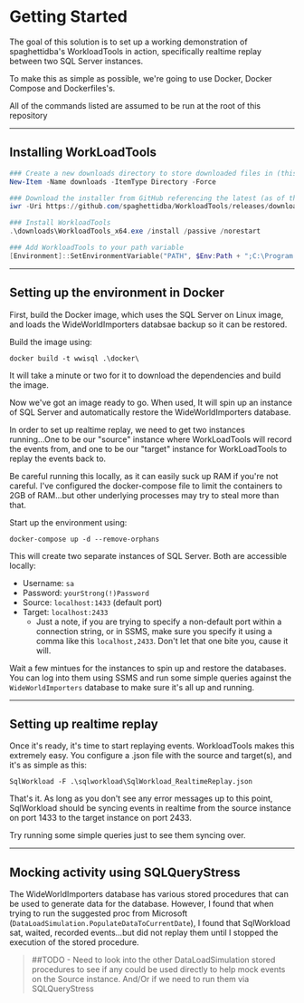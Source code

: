 # Getting Started

The goal of this solution is to set up a working demonstration of spaghettidba's WorkloadTools in action, specifically realtime replay between two SQL Server instances.

To make this as simple as possible, we're going to use Docker, Docker Compose and Dockerfiles's.

All of the commands listed are assumed to be run at the root of this repository

----

## Installing WorkLoadTools

```powershell
### Create a new downloads directory to store downloaded files in (this directory is already ignored in the repository)
New-Item -Name downloads -ItemType Directory -Force

### Download the installer from GitHub referencing the latest (as of this writing) release:
iwr -Uri https://github.com/spaghettidba/WorkloadTools/releases/download/v1.5.17/WorkloadTools_x64.exe -OutFile .\downloads\WorkloadTools_x64.exe

### Install WorkloadTools
.\downloads\WorkloadTools_x64.exe /install /passive /norestart

### Add WorkloadTools to your path variable
[Environment]::SetEnvironmentVariable("PATH", $Env:Path + ";C:\Program Files\WorkloadTools", [EnvironmentVariableTarget]::Machine)
```

----

## Setting up the environment in Docker

First, build the Docker image, which uses the SQL Server on Linux image, and loads the WideWorldImporters databsae backup so it can be restored.

Build the image using:

```plaintext
docker build -t wwisql .\docker\
```

It will take a minute or two for it to download the dependencies and build the image.

Now we've got an image ready to go. When used, It will spin up an instance of SQL Server and automatically restore the WideWorldImporters database.

In order to set up realtime replay, we need to get two instances running...One to be our "source" instance where WorkLoadTools will record the events from, and one to be our "target" instance for WorkLoadTools to replay the events back to.

Be careful running this locally, as it can easily suck up RAM if you're not careful. I've configured the docker-compose file to limit the containers to 2GB of RAM...but other underlying processes may try to steal more than that.

Start up the environment using:

```plaintext
docker-compose up -d --remove-orphans
```

This will create two separate instances of SQL Server. Both are accessible locally:

* Username: `sa`
* Password: `yourStrong(!)Password`
* Source: `localhost:1433` (default port)
* Target: `localhost:2433`
  * Just a note, if you are trying to specify a non-default port within a connection string, or in SSMS, make sure you specify it using a comma like this `localhost,2433`. Don't let that one bite you, cause it will.

Wait a few mintues for the instances to spin up and restore the databases. You can log into them using SSMS and run some simple queries against the `WideWorldImporters` database to make sure it's all up and running.

----

## Setting up realtime replay

Once it's ready, it's time to start replaying events. WorkloadTools makes this extremely easy. You configure a .json file with the source and target(s), and it's as simple as this:

```plaintext
SqlWorkload -F .\sqlworkload\SqlWorkload_RealtimeReplay.json
```

That's it. As long as you don't see any error messages up to this point, SqlWorkload should be syncing events in realtime from the source instance on port 1433 to the target instance on port 2433.

Try running some simple queries just to see them syncing over.

----

## Mocking activity using SQLQueryStress

The WideWorldImporters database has various stored procedures that can be used to generate data for the database. However, I found that when trying to run the suggested proc from Microsoft (`DataLoadSimulation.PopulateDataToCurrentDate`), I found that SqlWorkload sat, waited, recorded events...but did not replay them until I stopped the execution of the stored procedure.

> ##TODO - Need to look into the other DataLoadSimulation stored procedures to see if any could be used directly to help mock events on the Source instance. And/Or if we need to run them via SQLQueryStress
